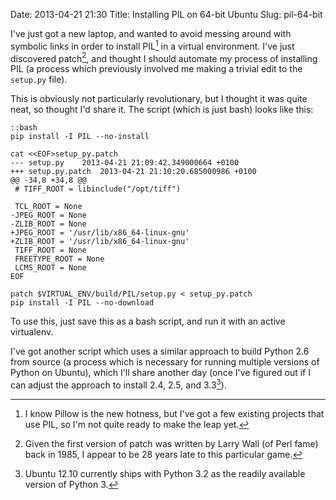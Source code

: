 Date: 2013-04-21 21:30
Title: Installing PIL on 64-bit Ubuntu
Slug: pil-64-bit

I've just got a new laptop, and wanted to avoid messing around with
symbolic links in order to install PIL[^1] in a virtual
environment. I've just discovered patch[^2], and thought I should
automate my process of installing PIL (a process which previously
involved me making a trivial edit to the `setup.py` file).

This is obviously not particularly revolutionary, but I thought it was
quite neat, so thought I'd share it. The script (which is just
bash) looks like this:

    ::bash
    pip install -I PIL --no-install

    cat <<EOF>setup_py.patch
    --- setup.py	2013-04-21 21:09:42.349000664 +0100
    +++ setup.py.patch	2013-04-21 21:10:20.685000986 +0100
    @@ -34,8 +34,8 @@
     # TIFF_ROOT = libinclude("/opt/tiff")

     TCL_ROOT = None
    -JPEG_ROOT = None
    -ZLIB_ROOT = None
    +JPEG_ROOT = '/usr/lib/x86_64-linux-gnu'
    +ZLIB_ROOT = '/usr/lib/x86_64-linux-gnu'
     TIFF_ROOT = None
     FREETYPE_ROOT = None
     LCMS_ROOT = None
    EOF

    patch $VIRTUAL_ENV/build/PIL/setup.py < setup_py.patch
    pip install -I PIL --no-download

To use this, just save this as a bash script, and run it with an
active virtualenv.

I've got another script which uses a similar approach to build Python
2.6 from source (a process which is necessary for running multiple
versions of Python on Ubuntu), which I'll share another day (once I've
figured out if I can adjust the approach to install 2.4, 2.5, and
3.3[^3]).

[^1]: I know Pillow is the new hotness, but I've got a few existing
      projects that use PIL, so I'm not quite ready to make the leap
      yet.
[^2]: Given the first version of patch was written by Larry Wall (of
      Perl fame) back in 1985, I appear to be 28 years late to this
      particular game.
[^3]: Ubuntu 12.10 currently ships with Python 3.2 as the readily
      available version of Python 3.
